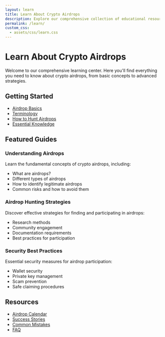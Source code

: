 ```yaml
---
layout: learn
title: Learn About Crypto Airdrops
description: Explore our comprehensive collection of educational resources about crypto airdrops, from basic concepts to advanced strategies.
permalink: /learn/
custom_css:
  - assets/css/learn.css
---
```


# Learn About Crypto Airdrops

Welcome to our comprehensive learning center. Here you'll find everything you need to know about crypto airdrops, from basic concepts to advanced strategies.

## Getting Started

- [Airdrop Basics](/learn/basics)
- [Terminology](/learn/terminology)
- [How to Hunt Airdrops](/learn/hunting)
- [Essential Knowledge](/learn/essential)

## Featured Guides

### Understanding Airdrops
Learn the fundamental concepts of crypto airdrops, including:
- What are airdrops?
- Different types of airdrops
- How to identify legitimate airdrops
- Common risks and how to avoid them

### Airdrop Hunting Strategies
Discover effective strategies for finding and participating in airdrops:
- Research methods
- Community engagement
- Documentation requirements
- Best practices for participation

### Security Best Practices
Essential security measures for airdrop participation:
- Wallet security
- Private key management
- Scam prevention
- Safe claiming procedures

## Resources

- [Airdrop Calendar](/calendar)
- [Success Stories](/success-stories)
- [Common Mistakes](/common-mistakes)
- [FAQ](/faq) 
